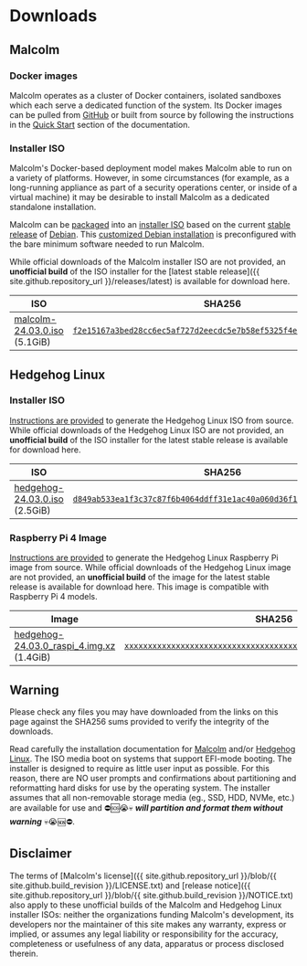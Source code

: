 # Downloads

## Malcolm

### Docker images

Malcolm operates as a cluster of Docker containers, isolated sandboxes which each serve a dedicated function of the system. Its Docker images can be pulled from [GitHub](https://github.com/orgs/idaholab/packages?repo_name=Malcolm) or built from source by following the instructions in the [Quick Start](quickstart.md#QuickStart) section of the documentation.

### Installer ISO

Malcolm's Docker-based deployment model makes Malcolm able to run on a variety of platforms. However, in some circumstances (for example, as a long-running appliance as part of a security operations center, or inside of a virtual machine) it may be desirable to install Malcolm as a dedicated standalone installation.

Malcolm can be [packaged](malcolm-iso.md#ISOBuild) into an [installer ISO](malcolm-iso.md#ISO) based on the current [stable release](https://wiki.debian.org/DebianStable) of [Debian](https://www.debian.org/). This [customized Debian installation](https://wiki.debian.org/DebianLive) is preconfigured with the bare minimum software needed to run Malcolm.

While official downloads of the Malcolm installer ISO are not provided, an **unofficial build** of the ISO installer for the [latest stable release]({{ site.github.repository_url }}/releases/latest) is available for download here.

| ISO | SHA256 |
|---|---|
| [malcolm-24.03.0.iso](/iso/malcolm-24.03.0.iso) (5.1GiB) |  [`f2e15167a3bed28cc6ec5af727d2eecdc5e7b58ef5325f4e1db84b8d8a2da2b5`](/iso/malcolm-24.03.0.iso.sha256.txt) |

## Hedgehog Linux

### Installer ISO

[Instructions are provided](hedgehog-iso-build.md#HedgehogISOBuild) to generate the Hedgehog Linux ISO from source. While official downloads of the Hedgehog Linux ISO are not provided, an **unofficial build** of the ISO installer for the latest stable release is available for download here.

| ISO | SHA256 |
|---|---|
| [hedgehog-24.03.0.iso](/iso/hedgehog-24.03.0.iso) (2.5GiB) |  [`d849ab533ea1f3c37c87f6b4064ddff31e1ac40a060d36f120b9fefe229577ae`](/iso/hedgehog-24.03.0.iso.sha256.txt) |

### Raspberry Pi 4 Image

[Instructions are provided](hedgehog-raspi-build.md#HedgehogRaspiBuild) to generate the Hedgehog Linux Raspberry Pi image from source. While official downloads of the Hedgehog Linux image are not provided, an **unofficial build** of the image for the latest stable release is available for download here. This image is compatible with Raspberry Pi 4 models.

| Image | SHA256 |
|---|---|
| [hedgehog-24.03.0_raspi_4.img.xz](/iso/hedgehog-24.03.0_raspi_4.img.xz) (1.4GiB) |  [`xxxxxxxxxxxxxxxxxxxxxxxxxxxxxxxxxxxxxxxxxxxxxxxxxxxxxxxxxxxxxxxx`](/iso/hedgehog-24.03.0_raspi_4.img.xz.sha256.txt) |

## Warning

Please check any files you may have downloaded from the links on this page against the SHA256 sums provided to verify the integrity of the downloads.

Read carefully the installation documentation for [Malcolm](malcolm-iso.md#ISOInstallation) and/or [Hedgehog Linux](hedgehog-installation.md#HedgehogInstallation). The ISO media boot on systems that support EFI-mode booting. The installer is designed to require as little user input as possible. For this reason, there are NO user prompts and confirmations about partitioning and reformatting hard disks for use by the operating system. The installer assumes that all non-removable storage media (eg., SSD, HDD, NVMe, etc.) are available for use and ⛔🆘😭💀 ***will partition and format them without warning*** 💀😭🆘⛔.

## Disclaimer

The terms of [Malcolm's license]({{ site.github.repository_url }}/blob/{{ site.github.build_revision }}/LICENSE.txt) and [release notice]({{ site.github.repository_url }}/blob/{{ site.github.build_revision }}/NOTICE.txt) also apply to these unofficial builds of the Malcolm and Hedgehog Linux installer ISOs: neither the organizations funding Malcolm's development, its developers nor the maintainer of this site makes any warranty, express or implied, or assumes any legal liability or responsibility for the accuracy, completeness or usefulness of any data, apparatus or process disclosed therein.

